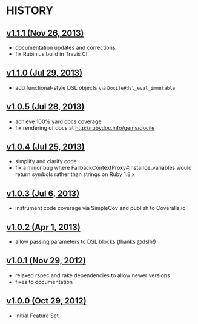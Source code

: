 # HISTORY

## [v1.1.1 (Nov 26, 2013)](http://github.com/ms-ati/docile/compare/v1.1.0...v1.1.1)

  - documentation updates and corrections
  - fix Rubinius build in Travis CI

## [v1.1.0 (Jul 29, 2013)](http://github.com/ms-ati/docile/compare/v1.0.5...v1.1.0)

  - add functional-style DSL objects via `Docile#dsl_eval_immutable`

## [v1.0.5 (Jul 28, 2013)](http://github.com/ms-ati/docile/compare/v1.0.4...v1.0.5)

  - achieve 100% yard docs coverage
  - fix rendering of docs at http://rubydoc.info/gems/docile

## [v1.0.4 (Jul 25, 2013)](http://github.com/ms-ati/docile/compare/v1.0.3...v1.0.4)

  - simplify and clarify code
  - fix a minor bug where FallbackContextProxy#instance_variables would return
    symbols rather than strings on Ruby 1.8.x

## [v1.0.3 (Jul 6, 2013)](http://github.com/ms-ati/docile/compare/v1.0.2...v1.0.3)

  - instrument code coverage via SimpleCov and publish to Coveralls.io

## [v1.0.2 (Apr 1, 2013)](http://github.com/ms-ati/docile/compare/v1.0.1...v1.0.2)

  - allow passing parameters to DSL blocks (thanks @dslh!)

## [v1.0.1 (Nov 29, 2012)](http://github.com/ms-ati/docile/compare/v1.0.0...v1.0.1)

  - relaxed rspec and rake dependencies to allow newer versions
  - fixes to documentation

## [v1.0.0 (Oct 29, 2012)](http://github.com/ms-ati/docile/compare/1b225c8a27...v1.0.0)

  - Initial Feature Set